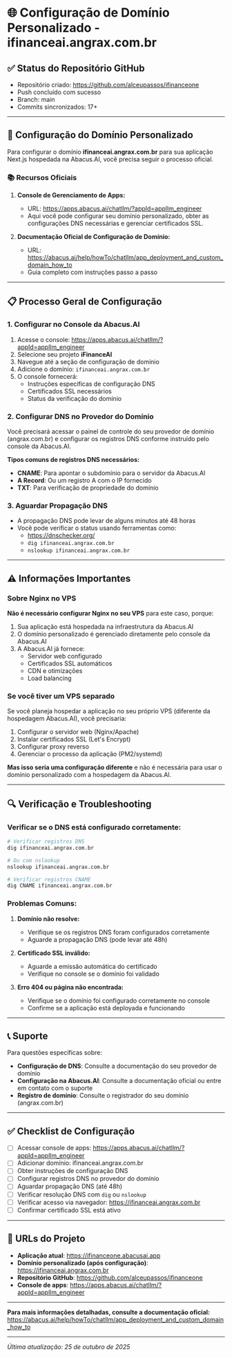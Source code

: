 
# 🌐 Configuração de Domínio Personalizado - ifinanceai.angrax.com.br

## ✅ Status do Repositório GitHub
- Repositório criado: https://github.com/alceupassos/ifinanceone
- Push concluído com sucesso
- Branch: main
- Commits sincronizados: 17+

---

## 🎯 Configuração do Domínio Personalizado

Para configurar o domínio **ifinanceai.angrax.com.br** para sua aplicação Next.js hospedada na Abacus.AI, você precisa seguir o processo oficial.

### 📚 Recursos Oficiais

1. **Console de Gerenciamento de Apps:**
   - URL: https://apps.abacus.ai/chatllm/?appId=appllm_engineer
   - Aqui você pode configurar seu domínio personalizado, obter as configurações DNS necessárias e gerenciar certificados SSL.

2. **Documentação Oficial de Configuração de Domínio:**
   - URL: https://abacus.ai/help/howTo/chatllm/app_deployment_and_custom_domain_how_to
   - Guia completo com instruções passo a passo

---

## 📋 Processo Geral de Configuração

### 1. Configurar no Console da Abacus.AI

1. Acesse o console: https://apps.abacus.ai/chatllm/?appId=appllm_engineer
2. Selecione seu projeto **iFinanceAI**
3. Navegue até a seção de configuração de domínio
4. Adicione o domínio: `ifinanceai.angrax.com.br`
5. O console fornecerá:
   - Instruções específicas de configuração DNS
   - Certificados SSL necessários
   - Status da verificação do domínio

### 2. Configurar DNS no Provedor do Domínio

Você precisará acessar o painel de controle do seu provedor de domínio (angrax.com.br) e configurar os registros DNS conforme instruído pelo console da Abacus.AI.

**Tipos comuns de registros DNS necessários:**
- **CNAME**: Para apontar o subdomínio para o servidor da Abacus.AI
- **A Record**: Ou um registro A com o IP fornecido
- **TXT**: Para verificação de propriedade do domínio

### 3. Aguardar Propagação DNS

- A propagação DNS pode levar de alguns minutos até 48 horas
- Você pode verificar o status usando ferramentas como:
  - https://dnschecker.org/
  - `dig ifinanceai.angrax.com.br`
  - `nslookup ifinanceai.angrax.com.br`

---

## ⚠️ Informações Importantes

### Sobre Nginx no VPS

**Não é necessário configurar Nginx no seu VPS** para este caso, porque:

1. Sua aplicação está hospedada na infraestrutura da Abacus.AI
2. O domínio personalizado é gerenciado diretamente pelo console da Abacus.AI
3. A Abacus.AI já fornece:
   - Servidor web configurado
   - Certificados SSL automáticos
   - CDN e otimizações
   - Load balancing

### Se você tiver um VPS separado

Se você planeja hospedar a aplicação no seu próprio VPS (diferente da hospedagem Abacus.AI), você precisaria:

1. Configurar o servidor web (Nginx/Apache)
2. Instalar certificados SSL (Let's Encrypt)
3. Configurar proxy reverso
4. Gerenciar o processo da aplicação (PM2/systemd)

**Mas isso seria uma configuração diferente** e não é necessária para usar o domínio personalizado com a hospedagem da Abacus.AI.

---

## 🔍 Verificação e Troubleshooting

### Verificar se o DNS está configurado corretamente:

```bash
# Verificar registros DNS
dig ifinanceai.angrax.com.br

# Ou com nslookup
nslookup ifinanceai.angrax.com.br

# Verificar registros CNAME
dig CNAME ifinanceai.angrax.com.br
```

### Problemas Comuns:

1. **Domínio não resolve:**
   - Verifique se os registros DNS foram configurados corretamente
   - Aguarde a propagação DNS (pode levar até 48h)

2. **Certificado SSL inválido:**
   - Aguarde a emissão automática do certificado
   - Verifique no console se o domínio foi validado

3. **Erro 404 ou página não encontrada:**
   - Verifique se o domínio foi configurado corretamente no console
   - Confirme se a aplicação está deployada e funcionando

---

## 📞 Suporte

Para questões específicas sobre:
- **Configuração de DNS**: Consulte a documentação do seu provedor de domínio
- **Configuração na Abacus.AI**: Consulte a documentação oficial ou entre em contato com o suporte
- **Registro de domínio**: Consulte o registrador do seu domínio (angrax.com.br)

---

## ✅ Checklist de Configuração

- [ ] Acessar console de apps: https://apps.abacus.ai/chatllm/?appId=appllm_engineer
- [ ] Adicionar domínio: ifinanceai.angrax.com.br
- [ ] Obter instruções de configuração DNS
- [ ] Configurar registros DNS no provedor do domínio
- [ ] Aguardar propagação DNS (até 48h)
- [ ] Verificar resolução DNS com `dig` ou `nslookup`
- [ ] Verificar acesso via navegador: https://ifinanceai.angrax.com.br
- [ ] Confirmar certificado SSL está ativo

---

## 🎯 URLs do Projeto

- **Aplicação atual**: https://ifinanceone.abacusai.app
- **Domínio personalizado (após configuração)**: https://ifinanceai.angrax.com.br
- **Repositório GitHub**: https://github.com/alceupassos/ifinanceone
- **Console de apps**: https://apps.abacus.ai/chatllm/?appId=appllm_engineer

---

**Para mais informações detalhadas, consulte a documentação oficial:**
https://abacus.ai/help/howTo/chatllm/app_deployment_and_custom_domain_how_to

---

_Última atualização: 25 de outubro de 2025_
